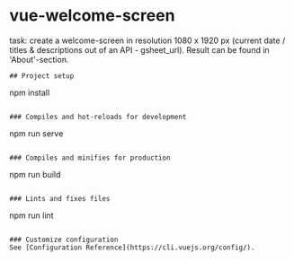 # vue-welcome-screen

task: create a welcome-screen in resolution 1080 x 1920 px (current date / titles & descriptions out of an API - gsheet_url). Result can be found in 'About'-section.
```
## Project setup
```
npm install
```

### Compiles and hot-reloads for development
```
npm run serve
```

### Compiles and minifies for production
```
npm run build
```

### Lints and fixes files
```
npm run lint
```

### Customize configuration
See [Configuration Reference](https://cli.vuejs.org/config/).
